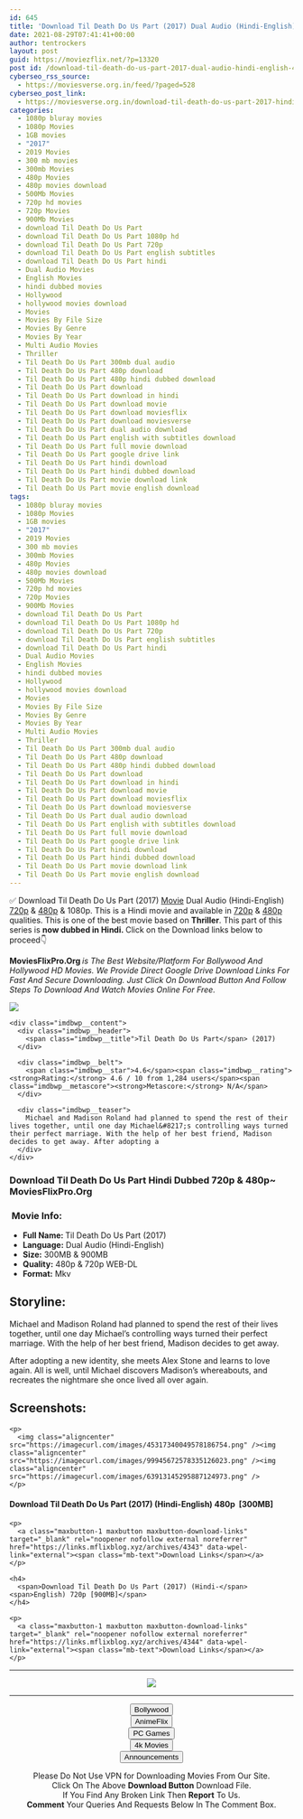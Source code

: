 ```yaml
---
id: 645
title: 'Download Til Death Do Us Part (2017) Dual Audio (Hindi-English) 480p [300MB] || 720p [900MB]'
date: 2021-08-29T07:41:41+00:00
author: tentrockers
layout: post
guid: https://moviezflix.net/?p=13320
post id: /download-til-death-do-us-part-2017-dual-audio-hindi-english-480p-300mb-720p-900mb/
cyberseo_rss_source:
  - https://moviesverse.org.in/feed/?paged=528
cyberseo_post_link:
  - https://moviesverse.org.in/download-til-death-do-us-part-2017-hindi-480p-720p/
categories:
  - 1080p bluray movies
  - 1080p Movies
  - 1GB movies
  - "2017"
  - 2019 Movies
  - 300 mb movies
  - 300mb Movies
  - 480p Movies
  - 480p movies download
  - 500Mb Movies
  - 720p hd movies
  - 720p Movies
  - 900Mb Movies
  - download Til Death Do Us Part
  - download Til Death Do Us Part 1080p hd
  - download Til Death Do Us Part 720p
  - download Til Death Do Us Part english subtitles
  - download Til Death Do Us Part hindi
  - Dual Audio Movies
  - English Movies
  - hindi dubbed movies
  - Hollywood
  - hollywood movies download
  - Movies
  - Movies By File Size
  - Movies By Genre
  - Movies By Year
  - Multi Audio Movies
  - Thriller
  - Til Death Do Us Part 300mb dual audio
  - Til Death Do Us Part 480p download
  - Til Death Do Us Part 480p hindi dubbed download
  - Til Death Do Us Part download
  - Til Death Do Us Part download in hindi
  - Til Death Do Us Part download movie
  - Til Death Do Us Part download moviesflix
  - Til Death Do Us Part download moviesverse
  - Til Death Do Us Part dual audio download
  - Til Death Do Us Part english with subtitles download
  - Til Death Do Us Part full movie download
  - Til Death Do Us Part google drive link
  - Til Death Do Us Part hindi download
  - Til Death Do Us Part hindi dubbed download
  - Til Death Do Us Part movie download link
  - Til Death Do Us Part movie english download
tags:
  - 1080p bluray movies
  - 1080p Movies
  - 1GB movies
  - "2017"
  - 2019 Movies
  - 300 mb movies
  - 300mb Movies
  - 480p Movies
  - 480p movies download
  - 500Mb Movies
  - 720p hd movies
  - 720p Movies
  - 900Mb Movies
  - download Til Death Do Us Part
  - download Til Death Do Us Part 1080p hd
  - download Til Death Do Us Part 720p
  - download Til Death Do Us Part english subtitles
  - download Til Death Do Us Part hindi
  - Dual Audio Movies
  - English Movies
  - hindi dubbed movies
  - Hollywood
  - hollywood movies download
  - Movies
  - Movies By File Size
  - Movies By Genre
  - Movies By Year
  - Multi Audio Movies
  - Thriller
  - Til Death Do Us Part 300mb dual audio
  - Til Death Do Us Part 480p download
  - Til Death Do Us Part 480p hindi dubbed download
  - Til Death Do Us Part download
  - Til Death Do Us Part download in hindi
  - Til Death Do Us Part download movie
  - Til Death Do Us Part download moviesflix
  - Til Death Do Us Part download moviesverse
  - Til Death Do Us Part dual audio download
  - Til Death Do Us Part english with subtitles download
  - Til Death Do Us Part full movie download
  - Til Death Do Us Part google drive link
  - Til Death Do Us Part hindi download
  - Til Death Do Us Part hindi dubbed download
  - Til Death Do Us Part movie download link
  - Til Death Do Us Part movie english download
---
```

<div class="thecontent clearfix">
  <p>
    ✅ Download Til Death Do Us Part (2017) <a href="https://moviesverse.org.in/category/movies/" data-wpel-link="internal">Movie</a> Dual Audio (Hindi-English) <a href="https://moviesverse.org.in/720p-movies/" data-wpel-link="internal">720p</a>&nbsp;&&nbsp;<a href="https://moviesverse.org.in/480p-movies/" data-wpel-link="internal">480p</a> & 1080p. This is a Hindi movie and available in <a href="https://moviesverse.org.in/720p-movies/" data-wpel-link="internal">720p</a>&nbsp;&&nbsp;<a href="https://moviesverse.org.in/480p-movies/" data-wpel-link="internal">480p</a> qualities. This is one of the best movie based on <strong>Thriller</strong>. This part of this series is <strong>now dubbed in <span>Hindi.&nbsp;</span></strong><span>Click on the Download links below to proceed👇</span>
  </p>
  
  <p>
    <strong><span>MoviesFlixPro.Org&nbsp;</span></strong><em>is The Best Website/Platform For Bollywood And Hollywood HD Movies. We Provide Direct Google Drive Download Links For Fast And Secure Downloading. Just Click On Download Button And Follow Steps To&nbsp;Download And Watch Movies Online For Free.</em>
  </p>
  
  <div class="imdbwp imdbwp--movie dark">
    <div class="imdbwp__thumb">
      <a class="imdbwp__link" target="_blank" title="Til Death Do Us Part" href="https://www.imdb.com/title/tt6848602/" rel="nofollow external noopener noreferrer" data-wpel-link="external"><img class="imdbwp__img" src="https://m.media-amazon.com/images/M/MV5BMjE3MDQyNzMzNF5BMl5BanBnXkFtZTgwOTg5NDU5MjI@._V1_SX300.jpg" /></a>
    </div>
    
    <div class="imdbwp__content">
      <div class="imdbwp__header">
        <span class="imdbwp__title">Til Death Do Us Part</span> (2017)
      </div>
      
      <div class="imdbwp__belt">
        <span class="imdbwp__star">4.6</span><span class="imdbwp__rating"><strong>Rating:</strong> 4.6 / 10 from 1,284 users</span><span class="imdbwp__metascore"><strong>Metascore:</strong> N/A</span>
      </div>
      
      <div class="imdbwp__teaser">
        Michael and Madison Roland had planned to spend the rest of their lives together, until one day Michael&#8217;s controlling ways turned their perfect marriage. With the help of her best friend, Madison decides to get away. After adopting a
      </div>
    </div>
  </div>
  
  <h3>
    <span>Download Til Death Do Us Part Hindi Dubbed 720p & 480p~ MoviesFlixPro.Org</span>
  </h3>
  
  <h3>
    <span>&nbsp;Movie Info:&nbsp;</span>
  </h3>
  
  <ul>
    <li>
      <strong>Full Name: </strong>Til Death Do Us Part (2017)
    </li>
    <li>
      <strong>Language:</strong> Dual Audio (Hindi-English)
    </li>
    <li>
      <strong>Size:</strong> 300MB & 900MB
    </li>
    <li>
      <strong>Quality:</strong> 480p & 720p WEB-DL
    </li>
    <li>
      <strong>Format:</strong>&nbsp;Mkv
    </li>
  </ul>
  
  <h2>
    <span>Storyline:</span>
  </h2>
  
  <p>
    Michael and Madison Roland had planned to spend the rest of their lives together, until one day Michael’s controlling ways turned their perfect marriage. With the help of her best friend, Madison decides to get away.
  </p>
  
  <p>
    After adopting a new identity, she meets Alex Stone and learns to love again. All is well, until Michael discovers Madison’s whereabouts, and recreates the nightmare she once lived all over again.
  </p>
  
  <div class="summary_text">
    <h2>
      <span>Screenshots:</span>
    </h2>
    
    <p>
      <img class="aligncenter" src="https://imagecurl.com/images/45317340049578186754.png" /><img class="aligncenter" src="https://imagecurl.com/images/99945672578335126023.png" /><img class="aligncenter" src="https://imagecurl.com/images/63913145295887124973.png" />
    </p>
  </div>
  
  <div class="inline canwrap">
    <h4>
      <span>Download Til Death Do Us Part (2017) (Hindi-English) </span><span>480p&nbsp; [300MB]</span>
    </h4>
    
    <p>
      <a class="maxbutton-1 maxbutton maxbutton-download-links" target="_blank" rel="noopener nofollow external noreferrer" href="https://links.mflixblog.xyz/archives/4343" data-wpel-link="external"><span class="mb-text">Download Links</span></a>
    </p>
    
    <h4>
      <span>Download Til Death Do Us Part (2017) (Hindi-</span><span>English) 720p [900MB]</span>
    </h4>
    
    <p>
      <a class="maxbutton-1 maxbutton maxbutton-download-links" target="_blank" rel="noopener nofollow external noreferrer" href="https://links.mflixblog.xyz/archives/4344" data-wpel-link="external"><span class="mb-text">Download Links</span></a>
    </p>
  </div>
</div>

<center>
  </p> 
  
  <hr />
  
  <p>
    <a href="http://gdrivepro.xyz/join.php" data-wpel-link="external" target="_blank" rel="nofollow external noopener noreferrer"><img src="https://i.imgur.com/FhMdWdW.png" /></a>
  </p>
  
  <hr />
  
  <p>
    <a href="https://dogemovies.xyz" target="_blank" data-wpel-link="external" rel="nofollow external noopener noreferrer"><button class="button button5">Bollywood</button></a><br /> <a href="https://animeflix.in" target="_blank" data-wpel-link="external" rel="nofollow external noopener noreferrer"><button class="button button5">AnimeFlix</button></a><br /> <a href="https://gamesflix.net/" target="_blank" data-wpel-link="external" rel="nofollow external noopener noreferrer"><button class="button button5">PC Games</button></a><br /> <a href="https://uhdmovies.in" target="_blank" data-wpel-link="external" rel="nofollow external noopener noreferrer"><button class="button button5">4k Movies</button></a><br /> <a href="https://moviesverse.org.in/announcements/" target="_blank" data-wpel-link="internal" rel="noopener"><button class="button button5">Announcements</button></a>
  </p>
  
  <div class="alert alert-danger">
    Please Do Not Use VPN for Downloading Movies From Our Site.
  </div>
  
  <div class="alert alert-success">
    Click On The Above <strong>Download Button</strong> Download File.
  </div>
  
  <div class="alert alert-warning">
    If You Find Any Broken Link Then <strong>Report</strong> To Us.
  </div>
  
  <div class="alert alert-info">
    <strong>Comment</strong> Your Queries And Requests Below In The Comment Box.
  </div>
  
  <p>
    </center>
  </p>